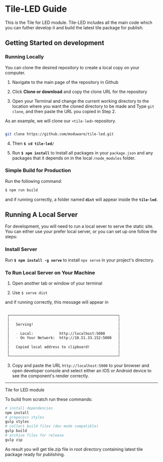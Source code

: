 # Tile-LED Guide

This is the Tile for LED module. Tile-LED includes all the main code which you can futher develop it and build the latest tile package for publish.

## Getting Started on development

### Running Locally

You can clone the desired repository to create a local copy on your computer.

  1. Navigate to the main page of the repository in Github

  2. Click **Clone or download** and copy the clone URL for the repository

  3. Open your Terminal and change the current working directory to the location where you want the cloned directory to be made and Type `git clone`, and then paste the URL you copied in Step 2.

  As an example, we will clone our `<tile-led>` repository.

  ```bash

  git clone https://github.com/moduware/tile-led.git

  ```

  4. Then **`$ cd tile-led/`**

  5. Run **`$ npm install`** to install all packages in your `package.json` and any packages that it depends on in the local `/node_modules` folder.
   
  

### Simple Build for Production

Run the following command:

```bash
$ npm run build
```
and if running correctly, a folder named **`dist`** will appear inside the **`tile-led`**.

## Running A Local Server

For development, you will need to run a local sever to serve the static site. You can either use your prefer local server, or you can set up one follow the steps:

### Install Server

Run **`$ npm install -g serve`** to install `npx serve` in your project's directory.

### To Run Local Server on Your Machine

  1. Open another tab  or window of your terminal

  2. Use `$ serve dist`

  and if running correctly, this message will appear in 

  ```bash
  
   ┌──────────────────────────────────────────────────┐
   │                                                  │
   │   Serving!                                       │
   │                                                  │
   │   - Local:            http://localhost:5000      │
   │   - On Your Network:  http://10.51.33.152:5000   │
   │                                                  │
   │   Copied local address to clipboard!             │
   │                                                  │
   └──────────────────────────────────────────────────┘

  ```

3. Copy and paste the URL `http://localhost:5000` to your browser and open developer console and select either an IOS or Android device to see the component's render correctly.


------------------------------------------
Tile for LED module

To build from scratch run these commands:
```bash
# install dependencies
npm install
# prepocess styles
gulp styles
# collect build files (dev mode compatible)
gulp build
# archive files for release
gulp zip
```

As result you will get tile.zip file in root directory containing latest tile package ready for publishing.
